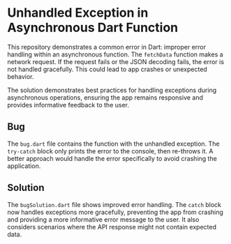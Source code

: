 # Unhandled Exception in Asynchronous Dart Function

This repository demonstrates a common error in Dart: improper error handling within an asynchronous function. The `fetchData` function makes a network request.  If the request fails or the JSON decoding fails, the error is not handled gracefully.  This could lead to app crashes or unexpected behavior.

The solution demonstrates best practices for handling exceptions during asynchronous operations, ensuring the app remains responsive and provides informative feedback to the user.

## Bug

The `bug.dart` file contains the function with the unhandled exception. The `try-catch` block only prints the error to the console, then re-throws it. A better approach would handle the error specifically to avoid crashing the application.

## Solution

The `bugSolution.dart` file shows improved error handling. The `catch` block now handles exceptions more gracefully, preventing the app from crashing and providing a more informative error message to the user.  It also considers scenarios where the API response might not contain expected data. 